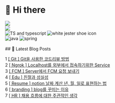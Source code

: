 # 👋 Hi there 

<a href="https://github.com/ten-log">
  <img align="center" src="https://github-readme-stats-theta-gules-17.vercel.app/api?username=ten-log&show_icons=true&theme=dark&line_height=20"/>
</a>
<br />
<a href="https://github.com/ten-log">
  <img align="center" src="https://github-readme-stats-theta-gules-17.vercel.app/api/top-langs?username=ten-log&layout=compact&theme=dark" />
</a>
<br />
<div>
<img src="https://img.shields.io/badge/TypeScript-007ACC?style=for-the-badge&logo=typescript&logoColor=white" alt="TS and typescript"/>
<img src="https://img.shields.io/badge/Express.js-404D59?style=for-the-badge" alt="white jester shoe icon"/> <br/>
<img src="https://img.shields.io/badge/Java-ED8B00?style=for-the-badge&logo=openjdk&logoColor=white" alt="java"/>
<img src="https://img.shields.io/badge/Spring-6DB33F?style=for-the-badge&logo=spring&logoColor=white" alt="spring"/>
</div>
<br />
## 📕 Latest Blog Posts

1 <a href=https://yeolceo.tistory.com/195>[ Git ] Git을 사용한 코드리뷰 방법</a></br>2 <a href=https://yeolceo.tistory.com/184>[ Ngrok ] Localhost를 외부에서 접속하기위한 Service</a></br>3 <a href=https://yeolceo.tistory.com/183>[ FCM ] Server에서 FCM 요청 보내기</a></br>4 <a href=https://yeolceo.tistory.com/182>[ Edu ] 친절과 성실성</a></br>5 <a href=https://yeolceo.tistory.com/181>[ Resume ] notion 날짜 계산 년, 월, 일로 표현하는 법</a></br>6 <a href=https://yeolceo.tistory.com/180>[ branding ] blog를 꾸미는 이유</a></br>7 <a href=https://yeolceo.tistory.com/179>[ HR ] 채용 흐름에 대한 주관적인 생각</a></br>